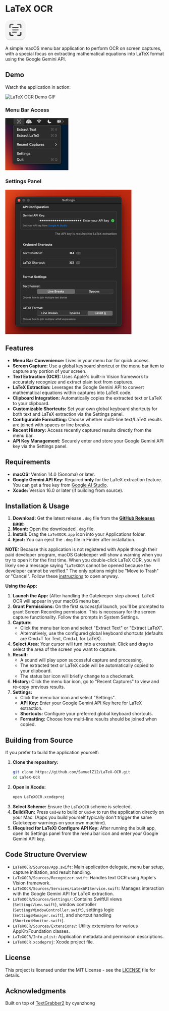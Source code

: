 # LaTeX OCR

<img src="Icon.png" alt="LaTeX OCR Icon" width="64"/>

A simple macOS menu bar application to perform OCR on screen captures, with a special focus on extracting mathematical equations into LaTeX format using the Google Gemini API.

## Demo

Watch the application in action:

![LaTeX OCR Demo GIF](assets/demo.gif) 

### Menu Bar Access
<img src="Menu_Bar.png" alt="LaTeX OCR Menu Bar" width="200"/>

### Settings Panel
<img src="Settings_Window.png" alt="LaTeX OCR Settings Window" width="400"/>

## Features

* **Menu Bar Convenience:** Lives in your menu bar for quick access.
* **Screen Capture:** Use a global keyboard shortcut or the menu bar item to capture any portion of your screen.
* **Text Extraction (OCR):** Uses Apple's built-in Vision framework to accurately recognize and extract plain text from captures.
* **LaTeX Extraction:** Leverages the Google Gemini API to convert mathematical equations within captures into LaTeX code.
* **Clipboard Integration:** Automatically copies the extracted text or LaTeX to your clipboard.
* **Customizable Shortcuts:** Set your own global keyboard shortcuts for both text and LaTeX extraction via the Settings panel.
* **Configurable Formatting:** Choose whether multi-line text/LaTeX results are joined with spaces or line breaks.
* **Recent History:** Access recently captured results directly from the menu bar.
* **API Key Management:** Securely enter and store your Google Gemini API key via the Settings panel.

## Requirements

* **macOS:** Version 14.0 (Sonoma) or later.
* **Google Gemini API Key:** Required **only** for the LaTeX extraction feature. You can get a free key from [Google AI Studio](https://makersuite.google.com/app/apikey).
* **Xcode:** Version 16.0 or later (if building from source).

## Installation & Usage

1.  **Download:** Get the latest release `.dmg` file from the [**GitHub Releases page**](https://github.com/SamuelZ12/LaTeX-OCR/releases/latest).
2.  **Mount:** Open the downloaded `.dmg` file.
3.  **Install:** Drag the `LaTeXOCR.app` icon into your Applications folder.
4.  **Eject:** You can eject the `.dmg` file in Finder after installation.

**NOTE:**
Because this application is not registered with Apple through their paid developer program, macOS Gatekeeper will show a warning when you try to open it for the first time. When you double-click LaTeX OCR, you will likely see a message saying "`LaTeXOCR` cannot be opened because the developer cannot be verified." The only options might be "Move to Trash" or "Cancel". Follow these [instructions](https://support.apple.com/en-ca/guide/mac-help/mh40616/mac) to open anyway. 

**Using the App:**

1.  **Launch the App:** (After handling the Gatekeeper step above). LaTeX OCR will appear in your macOS menu bar.
2.  **Grant Permissions:** On the first *successful* launch, you'll be prompted to grant Screen Recording permission. This is necessary for the screen capture functionality. Follow the prompts in System Settings.
3.  **Capture:**
    * Click the menu bar icon and select "Extract Text" or "Extract LaTeX".
    * Alternatively, use the configured global keyboard shortcuts (defaults are Cmd+T for Text, Cmd+L for LaTeX).
4.  **Select Area:** Your cursor will turn into a crosshair. Click and drag to select the area of the screen you want to capture.
5.  **Result:**
    * A sound will play upon successful capture and processing.
    * The extracted text or LaTeX code will be automatically copied to your clipboard.
    * The status bar icon will briefly change to a checkmark.
6.  **History:** Click the menu bar icon, go to "Recent Captures" to view and re-copy previous results.
7.  **Settings:**
    * Click the menu bar icon and select "Settings".
    * **API Key:** Enter your Google Gemini API Key here for LaTeX extraction.
    * **Shortcuts:** Configure your preferred global keyboard shortcuts.
    * **Formatting:** Choose how multi-line results should be joined when copied.

## Building from Source

If you prefer to build the application yourself:

1.  **Clone the repository:**
    ```bash
    git clone https://github.com/SamuelZ12/LaTeX-OCR.git
    cd LaTeX-OCR
    ```
2.  **Open in Xcode:**
    ```bash
    open LaTeXOCR.xcodeproj
    ```
3.  **Select Scheme:** Ensure the `LaTeXOCR` scheme is selected.
4.  **Build/Run:** Press `Cmd+B` to build or `Cmd+R` to run the application directly on your Mac. (Apps you build yourself typically don't trigger the same Gatekeeper warnings on your own machine).
5.  **(Required for LaTeX)** **Configure API Key:** After running the built app, open its Settings panel from the menu bar icon and enter your Google Gemini API key.

## Code Structure Overview

* `LaTeXOCR/Sources/App.swift`: Main application delegate, menu bar setup, capture initiation, and result handling.
* `LaTeXOCR/Sources/Recognizer.swift`: Handles text OCR using Apple's Vision framework.
* `LaTeXOCR/Sources/Services/LatexAPIService.swift`: Manages interaction with the Google Gemini API for LaTeX extraction.
* `LaTeXOCR/Sources/Settings/`: Contains SwiftUI views (`SettingsView.swift`), window controller (`SettingsWindowController.swift`), settings logic (`SettingsManager.swift`), and shortcut handling (`ShortcutMonitor.swift`).
* `LaTeXOCR/Sources/Extensions/`: Utility extensions for various AppKit/Foundation classes.
* `LaTeXOCR/Info.plist`: Application metadata and permission descriptions.
* `LaTeXOCR.xcodeproj`: Xcode project file.

## License

This project is licensed under the MIT License - see the [LICENSE](LICENSE) file for details.

## Acknowledgments

Built on top of [TextGrabber2](https://github.com/TextGrabber2-app/TextGrabber2) by cyanzhong

